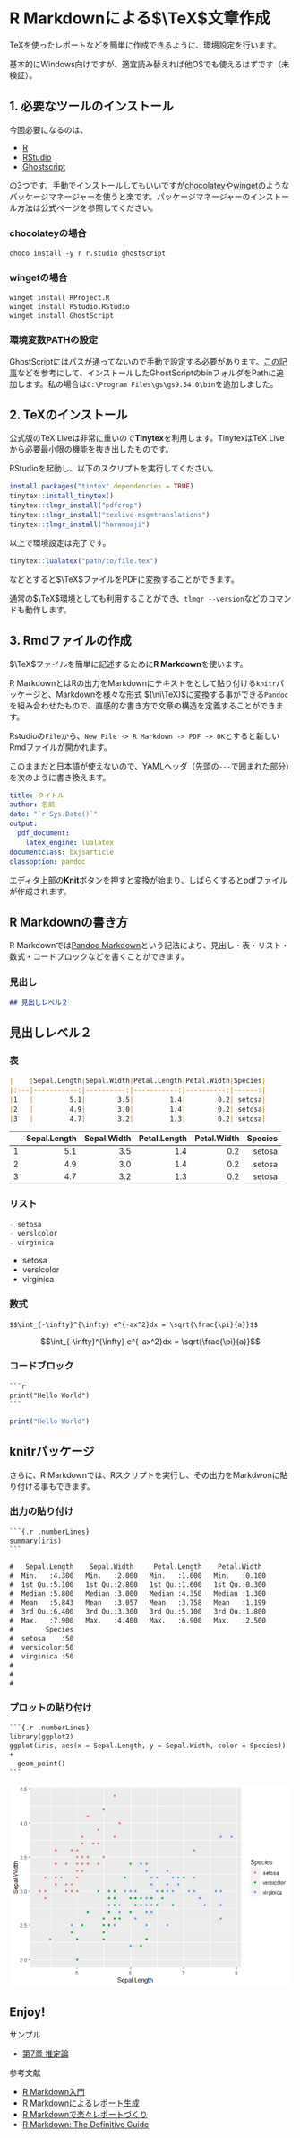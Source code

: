 # R Markdownによる$\TeX$文章作成

TeXを使ったレポートなどを簡単に作成できるように、環境設定を行います。

基本的にWindows向けですが、適宜読み替えれば他OSでも使えるはずです（未検証）。

## 1. 必要なツールのインストール

今回必要になるのは、

- [R](https://www.r-project.org)
- [RStudio](https://www.rstudio.com/products/rstudio/download/)
- [Ghostscript](https://www.ghostscript.com)

の3つです。手動でインストールしてもいいですが[chocolatey](https://chocolatey.org)や[winget](https://docs.microsoft.com/ja-jp/windows/package-manager/winget/)のようなパッケージマネージャーを使うと楽です。パッケージマネージャーのインストール方法は公式ページを参照してください。

### chocolateyの場合

```
choco install -y r r.studio ghostscript
```

### wingetの場合

```
winget install RProject.R
winget install RStudio.RStudio
winget install GhostScript
```

### 環境変数PATHの設定

GhostScriptにはパスが通ってないので手動で設定する必要があります。[この記事](https://www.atmarkit.co.jp/ait/articles/1805/11/news035.html)などを参考にして、インストールしたGhostScriptのbinフォルダをPathに追加します。私の場合は`C:\Program Files\gs\gs9.54.0\bin`を追加しました。

## 2. TeXのインストール

公式版のTeX Liveは非常に重いので**Tinytex**を利用します。TinytexはTeX Liveから必要最小限の機能を抜き出したものです。

RStudioを起動し、以下のスクリプトを実行してください。

```r
install.packages("tintex" dependencies = TRUE)
tinytex::install_tinytex()
tinytex::tlmgr_install("pdfcrop")
tinytex::tlmgr_install("texlive-msgmtranslations")
tinytex::tlmgr_install("haranoaji")
```

以上で環境設定は完了です。

```r
tinytex::lualatex("path/to/file.tex")
```

などとすると$\TeX$ファイルをPDFに変換することができます。

通常の$\TeX$環境としても利用することができ、`tlmgr --version`などのコマンドも動作します。

## 3. Rmdファイルの作成

$\TeX$ファイルを簡単に記述するために**R Markdown**を使います。

R MarkdownとはRの出力をMarkdownにテキストをとして貼り付ける`knitr`パッケージと、Markdownを様々な形式 $(\ni\TeX)$に変換する事ができる`Pandoc`を組み合わせたもので、直感的な書き方で文章の構造を定義することができます。

Rstudioの`File`から、`New File -> R Markdown -> PDF -> OK`とすると新しいRmdファイルが開かれます。

このままだと日本語が使えないので、YAMLヘッダ（先頭の`---`で囲まれた部分）を次のように書き換えます。

```yaml
title: タイトル
author: 名前
date: "`r Sys.Date()`"
output:
  pdf_document:
    latex_engine: lualatex
documentclass: bxjsarticle
classoption: pandoc
```

エディタ上部の**Knit**ボタンを押すと変換が始まり、しばらくするとpdfファイルが作成されます。

## R Markdownの書き方

R Markdownでは[Pandoc Markdown](https://pandoc-doc-ja.readthedocs.io/ja/latest/users-guide.html)という記法により、見出し・表・リスト・数式・コードブロックなどを書くことができます。

### 見出し

```markdown
## 見出しレベル２
```

## 見出しレベル２

### 表

```markdown
|    |Sepal.Length|Sepal.Width|Petal.Length|Petal.Width|Species|
|:---|-----------:|----------:|-----------:|----------:|------:|
|1   |         5.1|        3.5|         1.4|        0.2| setosa|
|2   |         4.9|        3.0|         1.4|        0.2| setosa|
|3   |         4.7|        3.2|         1.3|        0.2| setosa|
```

|    |Sepal.Length|Sepal.Width|Petal.Length|Petal.Width|Species|
|:---|-----------:|----------:|-----------:|----------:|------:|
|1   |         5.1|        3.5|         1.4|        0.2| setosa|
|2   |         4.9|        3.0|         1.4|        0.2| setosa|
|3   |         4.7|        3.2|         1.3|        0.2| setosa|

### リスト

```markdown
- setosa
- verslcolor
- virginica
```

- setosa
- verslcolor
- virginica

### 数式

```markdwon
$$\int_{-\infty}^{\infty} e^{-ax^2}dx = \sqrt{\frac{\pi}{a}}$$
```

$$\int_{-\infty}^{\infty} e^{-ax^2}dx = \sqrt{\frac{\pi}{a}}$$

### コードブロック

    ```r
    print("Hello World")
    ```

```r
print("Hello World")
```

## knitrパッケージ

さらに、R Markdownでは、Rスクリプトを実行し、その出力をMarkdwonに貼り付ける事もできます。

### 出力の貼り付け

    ```{.r .numberLines}
    summary(iris)
    ```

```
#   Sepal.Length    Sepal.Width     Petal.Length    Petal.Width
#  Min.   :4.300   Min.   :2.000   Min.   :1.000   Min.   :0.100
#  1st Qu.:5.100   1st Qu.:2.800   1st Qu.:1.600   1st Qu.:0.300
#  Median :5.800   Median :3.000   Median :4.350   Median :1.300
#  Mean   :5.843   Mean   :3.057   Mean   :3.758   Mean   :1.199
#  3rd Qu.:6.400   3rd Qu.:3.300   3rd Qu.:5.100   3rd Qu.:1.800
#  Max.   :7.900   Max.   :4.400   Max.   :6.900   Max.   :2.500
#        Species
#  setosa    :50
#  versicolor:50
#  virginica :50
#
#
#
```

### プロットの貼り付け

    ```{.r .numberLines}
    library(ggplot2)
    ggplot(iris, aes(x = Sepal.Length, y = Sepal.Width, color = Species)) +
      geom_point()
    ```

![](./img/iris-1.png)

## Enjoy!

サンプル

* [第7章 推定論](https://github.com/bayashi-cl/Docs/blob/master/chap7.rmd)

参考文献

* [R Markdown入門](https://kazutan.github.io/kazutanR/Rmd_intro.html)
* [R Markdownによるレポート生成](https://qiita.com/tomotagwork/items/c92fb40a76f56ea16aa4)
* [R Markdownで楽々レポートづくり](https://gihyo.jp/admin/serial/01/r-markdown/0002)
* [R Markdown: The Definitive Guide](https://bookdown.org/yihui/rmarkdown/)
